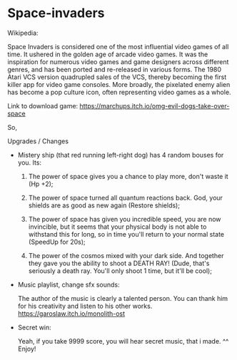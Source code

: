 # Space-invaders
Wikipedia:​​

Space Invaders is considered one of the most influential video games of all time. It ushered in the golden age of arcade video games. It was the inspiration for numerous video games and game designers across different genres, and has been ported and re-released in various forms. The 1980 Atari VCS version quadrupled sales of the VCS, thereby becoming the first killer app for video game consoles. More broadly, the pixelated enemy alien has become a pop culture icon, often representing video games as a whole.​

Link to download game: https://marchups.itch.io/omg-evil-dogs-take-over-space

So,

Upgrades / Changes 

- Mistery ship (that red running left-right dog) has 4 random bouses for you. Its:

     1) The power of space gives you a chance to play more, don't waste it​ (Hp +2);

     2) The power of space​ turned all quantum reactions back. God, your shields are as good as new again (Restore shields);

     3) The power of space has given you incredible speed, you are now invincible, but it seems that your physical body is not able to withstand this for long, so in time you'll return to your normal state​ (SpeedUp for 20s);

     4) The power of the cosmos mixed with your dark side. And together they gave you the ability to shoot a DEATH RAY!​ (Dude, that's seriously a death ray. You'll only shoot 1 time, but it'll be cool​);

- Music playlist, change sfx sounds:

   The author of the music is clearly a talented person. You can thank him for his creativity and listen to his other works. https://garoslaw.itch.io/monolith-ost

- Secret win:

   Yeah, if you take 9999 score, you will hear secret music, that i made. ^^ Enjoy!
